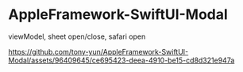 # AppleFramework-SwiftUI-Modal
viewModel, sheet open/close, safari open



https://github.com/tony-yun/AppleFramework-SwiftUI-Modal/assets/96409645/ce695423-deea-4910-be15-cd8d321e947a

